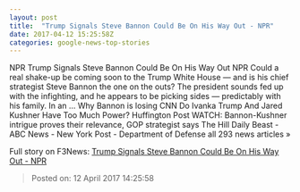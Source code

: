 ```yaml
---
layout: post
title:  "Trump Signals Steve Bannon Could Be On His Way Out - NPR"
date: 2017-04-12 15:25:58Z
categories: google-news-top-stories
---
```


NPR Trump Signals Steve Bannon Could Be On His Way Out NPR Could a real shake-up be coming soon to the Trump White House — and is his chief strategist Steve Bannon the one on the outs? The president sounds fed up with the infighting, and he appears to be picking sides — predictably with his family. In an ... Why Bannon is losing CNN Do Ivanka Trump And Jared Kushner Have Too Much Power? Huffington Post WATCH: Bannon-Kushner intrigue proves their relevance, GOP strategist says The Hill Daily Beast - ABC News - New York Post - Department of Defense all 293 news articles »


Full story on F3News: [Trump Signals Steve Bannon Could Be On His Way Out - NPR](http://www.f3nws.com/n/JupgnH)

> Posted on: 12 April 2017 14:25:58
